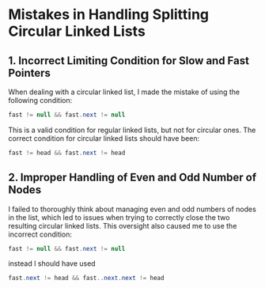 # Mistakes in Handling Splitting Circular Linked Lists

## 1. Incorrect Limiting Condition for Slow and Fast Pointers
When dealing with a circular linked list, I made the mistake of using the following condition:
```java
fast != null && fast.next != null
```
This is a valid condition for regular linked lists, but not for circular ones. The correct condition for circular linked lists should have been:
```java
fast != head && fast.next != head
```

## 2. Improper Handling of Even and Odd Number of Nodes
I failed to thoroughly think about managing even and odd numbers of nodes in the list, which led to issues when trying to correctly close the two resulting circular linked lists. This oversight also caused me to use the incorrect condition:
```java
fast != null && fast.next != null
```

instead I should have used 
```java
fast.next != head && fast..next.next != head
```